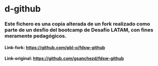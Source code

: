 # d-github
### Este fichero es una copia alterada de un fork realizado como parte de un desfio del bootcamp de Desafío LATAM, con fines meramente pedagógicos.  
#### Link-fork: https://github.com/pbl-o/fdsw-github
#### Link-original: https://github.com/gsanchezd/fdsw-github
